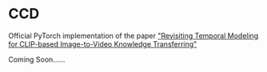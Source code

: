 # CCD
Official PyTorch implementation of the paper ["Revisiting Temporal Modeling for CLIP-based Image-to-Video
Knowledge Transferring"](https://openaccess.thecvf.com/content/CVPR2022/papers/Liu_Contextual_Debiasing_for_Visual_Recognition_With_Causal_Mechanisms_CVPR_2022_paper.pdf)

Coming Soon......
